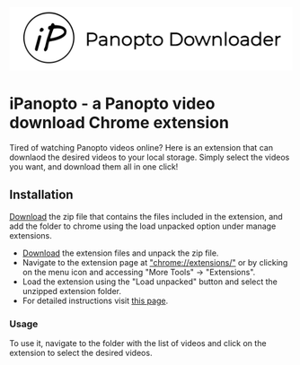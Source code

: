 ![This is an image](/screenshotForMarkdown.png)

# iPanopto - a Panopto video download Chrome extension
Tired of watching Panopto videos online? Here is an extension that can downlaod the desired videos to your local storage. Simply select the videos you want, and download them all in one click!

## Installation
[Download](https://pages.github.com/) the zip file that contains the files included in the extension, and add the folder to chrome using the load unpacked option under manage extensions.
- [Download](/iPanopto.zip) the extension files and unpack the zip file.
- Navigate to the extension page at ["chrome://extensions/"](chrome://extensions/) or by clicking on the menu icon and accessing "More Tools" -> "Extensions".
- Load the extension using the "Load unpacked" button and select the unzipped extension folder.
- For detailed instructions visit [this page](https://developer.chrome.com/docs/extensions/mv3/getstarted/#unpacked).

### Usage
To use it, navigate to the folder with the list of videos and click on the extension to select the desired videos. 
